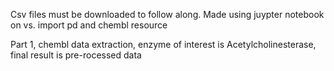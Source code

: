 Csv files must be downloaded to follow along. Made using juypter notebook on vs. 
import pd and chembl resource

Part 1, chembl data extraction, enzyme of interest is Acetylcholinesterase, final result is pre-rocessed data 
